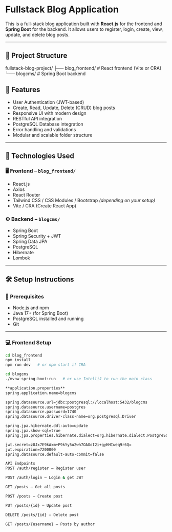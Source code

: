# Fullstack Blog Application

This is a full-stack blog application built with **React.js** for the frontend and **Spring Boot** for the backend. It allows users to register, login, create, view, update, and delete blog posts.

---

## 📁 Project Structure
fullstack-blog-project/
├── blog_frontend/ # React frontend (Vite or CRA)
└── blogcms/ # Spring Boot backend

## 🚀 Features

- User Authentication (JWT-based)
- Create, Read, Update, Delete (CRUD) blog posts
- Responsive UI with modern design
- RESTful API integration
- PostgreSQL Database integration
- Error handling and validations
- Modular and scalable folder structure

---

## 🔧 Technologies Used

### 🖥 Frontend – `blog_frontend/`
- React.js
- Axios
- React Router
- Tailwind CSS / CSS Modules / Bootstrap *(depending on your setup)*
- Vite / CRA (Create React App)

### ⚙️ Backend – `blogcms/`
- Spring Boot
- Spring Security + JWT
- Spring Data JPA
- PostgreSQL
- Hibernate
- Lombok

---

## 🛠️ Setup Instructions

### 📌 Prerequisites

- Node.js and npm
- Java 17+ (for Spring Boot)
- PostgreSQL installed and running
- Git

---

### 💻 Frontend Setup

```bash
cd blog_frontend
npm install
npm run dev   # or npm start if CRA

cd blogcms
./mvnw spring-boot:run   # or use IntelliJ to run the main class

**application.properties**
spring.application.name=blogcms

spring.datasource.url=jdbc:postgresql://localhost:5432/blogcms
spring.datasource.username=postgres
spring.datasource.password=1740
spring.datasource.driver-class-name=org.postgresql.Driver

spring.jpa.hibernate.ddl-auto=update
spring.jpa.show-sql=true
spring.jpa.properties.hibernate.dialect=org.hibernate.dialect.PostgreSQLDialect

jwt.secret=z8Jx7E9kAxm+P9kYy5u2wh7OAOoI2i+gyHHIweq9r6Q=
jwt.expiration=7200000
spring.datasource.default-auto-commit=false

API Endpoints 
POST /auth/register – Register user

POST /auth/login – Login & get JWT

GET /posts – Get all posts

POST /posts – Create post

PUT /posts/{id} – Update post

DELETE /posts/{id} – Delete post

GET /posts/{username} – Posts by author
